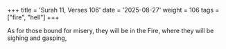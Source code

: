 +++
title = 'Surah 11, Verses 106'
date = '2025-08-27'
weight = 106
tags = ["fire", "hell"]
+++

As for those bound for misery, they will be in the Fire, where they will be sighing and gasping,